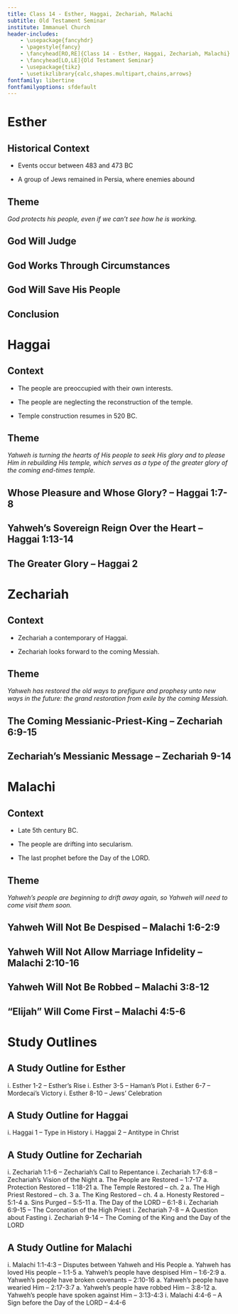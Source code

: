 ```yaml
---
title: Class 14 - Esther, Haggai, Zechariah, Malachi
subtitle: Old Testament Seminar
institute: Immanuel Church
header-includes:
    - \usepackage{fancyhdr}
    - \pagestyle{fancy}
    - \fancyhead[RO,RE]{Class 14 - Esther, Haggai, Zechariah, Malachi}
    - \fancyhead[LO,LE]{Old Testament Seminar}
    - \usepackage{tikz}
    - \usetikzlibrary{calc,shapes.multipart,chains,arrows}
fontfamily: libertine
fontfamilyoptions: sfdefault
---
```

# Esther

## Historical Context

- Events occur between 483 and 473 BC

- A group of Jews remained in Persia, where enemies abound

## Theme

*God protects his people, even if we can’t see how he is working.*

## God Will Judge

## God Works Through Circumstances

## God Will Save His People

## Conclusion

# Haggai

## Context

- The people are preoccupied with their own interests.

- The people are neglecting the reconstruction of the temple.

- Temple construction resumes in 520 BC.

## Theme

*Yahweh is turning the hearts of His people to seek His glory and to please Him in rebuilding His temple, which serves as a type of the greater glory of the coming end-times temple.*

## Whose Pleasure and Whose Glory? – Haggai 1:7-8

## Yahweh’s Sovereign Reign Over the Heart – Haggai 1:13-14

## The Greater Glory – Haggai 2

# Zechariah

## Context

- Zechariah a contemporary of Haggai.

- Zechariah looks forward to the coming Messiah.

## Theme

*Yahweh has restored the old ways to prefigure and prophesy unto new ways in the future: the grand restoration from exile by the coming Messiah.*

## The Coming Messianic-Priest-King – Zechariah 6:9-15

## Zechariah’s Messianic Message – Zechariah 9-14

# Malachi

## Context

- Late 5th century BC.

- The people are drifting into secularism.

- The last prophet before the Day of the LORD.

## Theme

*Yahweh’s people are beginning to drift away again, so Yahweh will need to come visit them soon.*

## Yahweh Will Not Be Despised – Malachi 1:6-2:9

## Yahweh Will Not Allow Marriage Infidelity – Malachi 2:10-16

## Yahweh Will Not Be Robbed – Malachi 3:8-12

## “Elijah” Will Come First – Malachi 4:5-6

# Study Outlines

## A Study Outline for Esther

i. Esther 1-2 – Esther’s Rise
i. Esther 3-5 – Haman’s Plot
i. Esther 6-7 – Mordecai’s Victory
i. Esther 8-10 – Jews’ Celebration

## A Study Outline for Haggai

i. Haggai 1 – Type in History
i. Haggai 2 – Antitype in Christ

## A Study Outline for Zechariah

i. Zechariah 1:1-6 – Zechariah’s Call to Repentance
i. Zechariah 1:7-6:8 – Zechariah’s Vision of the Night
   a. The People are Restored – 1:7-17
   a. Protection Restored – 1:18-21
   a. The Temple Restored – ch. 2
   a. The High Priest Restored – ch. 3
   a. The King Restored – ch. 4
   a. Honesty Restored – 5:1-4
   a. Sins Purged – 5:5-11
   a. The Day of the LORD – 6:1-8
i. Zechariah 6:9-15 – The Coronation of the High Priest
i. Zechariah 7-8 – A Question about Fasting
i. Zechariah 9-14 – The Coming of the King and the Day of the LORD

## A Study Outline for Malachi

i. Malachi 1:1-4:3 – Disputes between Yahweh and His People
   a. Yahweh has loved His people – 1:1-5
   a. Yahweh’s people have despised Him – 1:6-2:9
   a. Yahweh’s people have broken covenants – 2:10-16
   a. Yahweh’s people have wearied Him – 2:17-3:7
   a. Yahweh’s people have robbed Him – 3:8-12
   a. Yahweh’s people have spoken against Him – 3:13-4:3
i. Malachi 4:4-6 – A Sign before the Day of the LORD – 4:4-6
